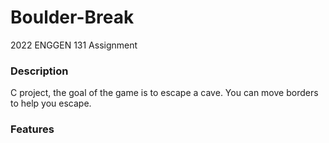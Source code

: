 # Boulder-Break
2022 ENGGEN 131 Assignment

### Description 
C project, the goal of the game is to escape a cave. You can move borders to help you escape.

### Features
